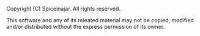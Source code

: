 Copyright (C) Spiceinajar. All rights reserved.

This software and any of its releated material may not be copied, modified and/or distributed without the express permission of its owner.

